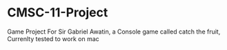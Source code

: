 # CMSC-11-Project
Game Project For Sir Gabriel Awatin, a Console game called catch the fruit, Currenlty tested to work on mac
